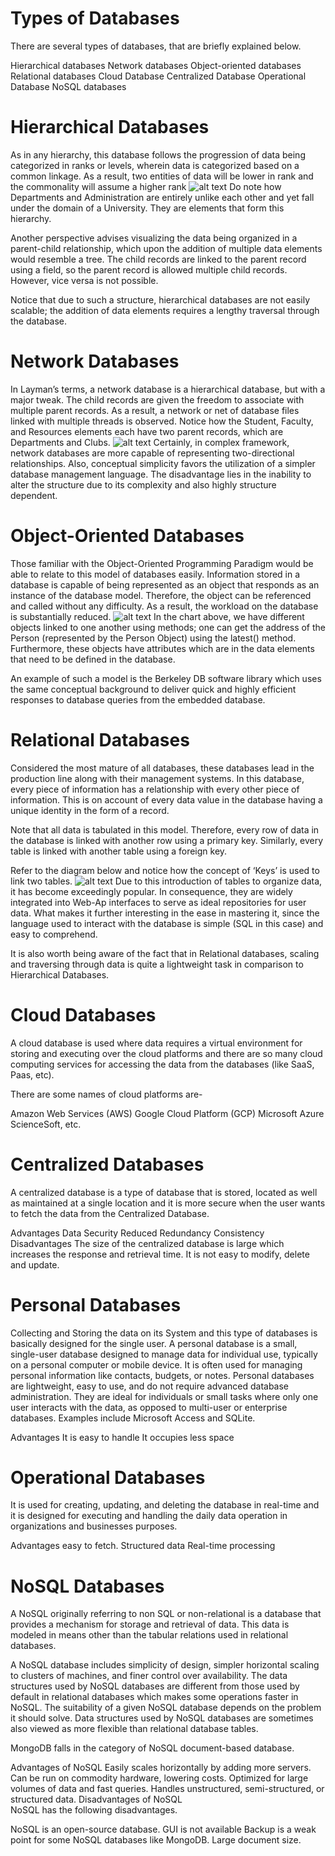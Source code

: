 # Types of Databases
There are several types of databases, that are briefly explained below.

Hierarchical databases
Network databases
Object-oriented databases
Relational databases
Cloud Database
Centralized Database
Operational Database
NoSQL databases

# Hierarchical Databases
As in any hierarchy, this database follows the progression of data being categorized in ranks or levels, 
wherein data is categorized based on a common linkage. 
As a result, two entities of data will be lower 
in rank and the commonality will assume a higher rank
![alt text](image.png)
Do note how Departments and Administration are entirely unlike each other and yet fall under the domain of a University. They are elements that form this hierarchy. 

Another perspective advises visualizing the data being organized in a parent-child relationship, 
which upon the addition of multiple data elements would resemble a tree. The child records are linked to the parent record using a field, so the parent record is allowed multiple child records. However, vice versa is not possible. 

Notice that due to such a structure, hierarchical databases are not easily scalable; the addition of data elements requires a lengthy traversal through the database.


# Network Databases
In Layman’s terms, a network database is a hierarchical database, but with a major tweak. 
The child records are given the freedom to associate with multiple parent records. 
As a result, a network or net of database files linked with multiple threads is observed. 
Notice how the Student, Faculty, and Resources elements each have two parent records, 
which are Departments and Clubs. 
![alt text](image-1.png)
Certainly, in complex framework, network databases are more capable of representing two-directional relationships. 
Also, conceptual simplicity favors the utilization of a simpler database management language. 
The disadvantage lies in the inability to alter the structure due to its complexity 
and also highly structure dependent. 


# Object-Oriented Databases
Those familiar with the Object-Oriented Programming Paradigm would be able to relate to this model of databases easily. Information stored in a database is capable of being represented as an object that responds as an instance of the database model. Therefore, the object can be referenced and called without any difficulty. As a result, the workload on the database is substantially reduced.
![alt text](image-2.png)
In the chart above, we have different objects linked to one another using methods; one can get the address of the Person (represented by the Person Object) using the latest() method. Furthermore, these objects have attributes which are in the data elements that need to be defined in the database. 

An example of such a model is the Berkeley DB software library which uses the same conceptual background to deliver quick and highly efficient responses to database queries from the embedded database. 


# Relational Databases
Considered the most mature of all databases, these databases lead in the production line along with their management systems. In this database, every piece of information has a relationship with every other piece of information. This is on account of every data value in the database having a unique identity in the form of a record. 

Note that all data is tabulated in this model. Therefore, every row of data in the database is linked with another row using a primary key. Similarly, every table is linked with another table using a foreign key. 

Refer to the diagram below and notice how the concept of ‘Keys’ is used to link two tables. 
![alt text](image-3.png)
Due to this introduction of tables to organize data, it has become exceedingly popular. In consequence, they are widely integrated into Web-Ap interfaces to serve as ideal repositories for user data. What makes it further interesting in the ease in mastering it, since the language used to interact with the database is simple (SQL in this case) and easy to comprehend.

It is also worth being aware of the fact that in Relational databases, scaling and traversing through data is quite a lightweight task in comparison to Hierarchical Databases. 


# Cloud Databases
A cloud database is used where data requires a virtual environment for storing and executing over the cloud platforms and there are so many cloud computing services for accessing the data from the databases (like SaaS, Paas, etc).

There are some names of cloud platforms are-

Amazon Web Services (AWS)
Google Cloud Platform (GCP)
Microsoft Azure
ScienceSoft, etc.


# Centralized Databases
A centralized database is a type of database that is stored, located as well as maintained at a single location and it is more secure when the user wants to fetch the data from the Centralized Database.

Advantages
Data Security
Reduced Redundancy
Consistency
Disadvantages
The size of the centralized database is large which increases the response and retrieval time.
It is not easy to modify, delete and update.

# Personal Databases
Collecting and Storing the data on its System and this type of databases is basically designed for the single user. A personal database is a small, single-user database designed to manage data for individual use, typically on a personal computer or mobile device. It is often used for managing personal information like contacts, budgets, or notes. Personal databases are lightweight, easy to use, and do not require advanced database administration. They are ideal for individuals or small tasks where only one user interacts with the data, as opposed to multi-user or enterprise databases. Examples include Microsoft Access and SQLite.

Advantages
It is easy to handle
It occupies less space



# Operational Databases
It is used for creating, updating, and deleting the database in real-time and it is designed for executing and handling the daily data operation in organizations and businesses purposes.

Advantages
easy to fetch.
Structured data
Real-time processing

# NoSQL Databases
A NoSQL originally referring to non SQL or non-relational is a database that provides a mechanism for storage and retrieval of data. This data is modeled in means other than the tabular relations used in relational databases. 

A NoSQL database includes simplicity of design, simpler horizontal scaling to clusters of machines, and finer control over availability. The data structures used by NoSQL databases are different from those used by default in relational databases which makes some operations faster in NoSQL. The suitability of a given NoSQL database depends on the problem it should solve. Data structures used by NoSQL databases are sometimes also viewed as more flexible than relational database tables. 

MongoDB falls in the category of NoSQL document-based database. 

Advantages of NoSQL
Easily scales horizontally by adding more servers.
Can be run on commodity hardware, lowering costs.
Optimized for large volumes of data and fast queries.
Handles unstructured, semi-structured, or structured data.
Disadvantages of NoSQL  
NoSQL has the following disadvantages.  

NoSQL is an open-source database.
GUI is not available
Backup is a weak point for some NoSQL databases like MongoDB.
Large document size. 